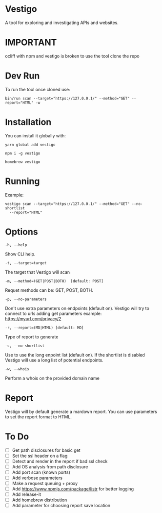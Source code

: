 # Vestigo
 
 A tool for exploring and investigating APIs and websites.

 # IMPORTANT

 ocliff with npm and vestigo is broken to use the tool clone the repo

 # Dev Run

 To run the tool once cloned use:

 ```
 bin/run scan --target="https://127.0.0.1/" --method="GET" --report="HTML" -w
 ```

# Installation

You can install it globally with:

```
yarn global add vestigo
```

```
npm i -g vestigo
```

```
homebrew vestigo
```

# Running

Example:

```
vestigo scan --target="https://127.0.0.1/" --method="GET" --no-shortlist 
  --report="HTML"
```

# Options

```
-h, --help
```
Show CLI help.

```
-t, --target=target
```
The target that Vestigo will scan

```
-m, --method=(GET|POST|BOTH)  [default: POST]
```
Requet methods can be: GET, POST, BOTH.

```
-p, --no-parameters
```
Don't use extra parameters on endpoints (default on). Vestigo will try to connect to urls adding get parameters example: https://myurl.com/privacy/2

```
-r, --report=(MD|HTML) [default: MD]
```
Type of report to generate

```
-s, --no-shortlist
```
Use to use the long enpoint list (default on). If the shortlist is disabled Vestigo will use a long list of potential endpoints.

```
-w, --whois
```
Perform a whois on the provided domain name

# Report

Vestigo will by default generate a mardown report. You can use parameters to set the report format to HTML.

# To Do

- [ ] Get path disclosures for basic get
- [ ] Set the ssl header on a flag
- [ ] Detect and render in the report if bad ssl check
- [ ] Add OS analysis from path disclosure
- [ ] Add port scan (known ports)
- [ ] Add verbose parameters
- [ ] Make a request queuing + proxy
- [ ] Add https://www.npmjs.com/package/listr for better logging
- [ ] Add release-it
- [ ] Add homebrew distribution
- [ ] Add parameter for choosing report save location
